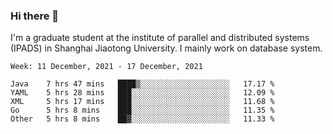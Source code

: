 ### Hi there 👋

I'm a graduate student at the institute of parallel and distributed systems (IPADS) in Shanghai Jiaotong University. I mainly work on database system.

<!--START_SECTION:waka-->
```text
Week: 11 December, 2021 - 17 December, 2021

Java    7 hrs 47 mins   ████▒░░░░░░░░░░░░░░░░░░░░   17.17 % 
YAML    5 hrs 28 mins   ███░░░░░░░░░░░░░░░░░░░░░░   12.09 % 
XML     5 hrs 17 mins   ███░░░░░░░░░░░░░░░░░░░░░░   11.68 % 
Go      5 hrs 8 mins    ███░░░░░░░░░░░░░░░░░░░░░░   11.35 % 
Other   5 hrs 8 mins    ██▓░░░░░░░░░░░░░░░░░░░░░░   11.33 % 
```
<!--END_SECTION:waka-->

<!--
**yqmmm/yqmmm** is a ✨ _special_ ✨ repository because its `README.md` (this file) appears on your GitHub profile.

Here are some ideas to get you started:

- 🔭 I’m currently working on ...
- 🌱 I’m currently learning ...
- 👯 I’m looking to collaborate on ...
- 🤔 I’m looking for help with ...
- 💬 Ask me about ...
- 📫 How to reach me: ...
- 😄 Pronouns: ...
- ⚡ Fun fact: ...
-->
